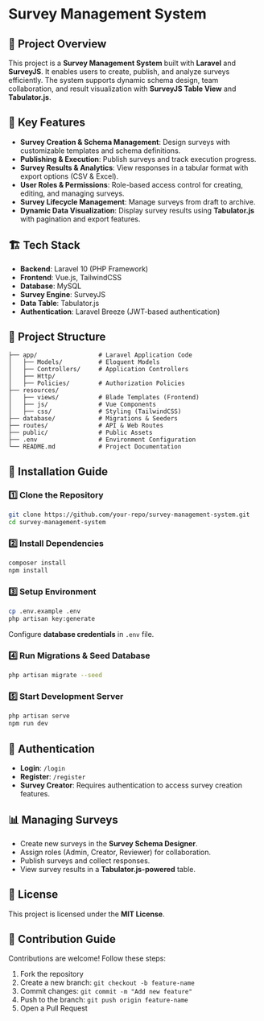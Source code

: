# Survey Management System

## 📌 Project Overview
This project is a **Survey Management System** built with **Laravel** and **SurveyJS**. It enables users to create, publish, and analyze surveys efficiently. The system supports dynamic schema design, team collaboration, and result visualization with **SurveyJS Table View** and **Tabulator.js**.

## 🎯 Key Features
- **Survey Creation & Schema Management**: Design surveys with customizable templates and schema definitions.
- **Publishing & Execution**: Publish surveys and track execution progress.
- **Survey Results & Analytics**: View responses in a tabular format with export options (CSV & Excel).
- **User Roles & Permissions**: Role-based access control for creating, editing, and managing surveys.
- **Survey Lifecycle Management**: Manage surveys from draft to archive.
- **Dynamic Data Visualization**: Display survey results using **Tabulator.js** with pagination and export features.

## 🏗️ Tech Stack
- **Backend**: Laravel 10 (PHP Framework)
- **Frontend**: Vue.js, TailwindCSS
- **Database**: MySQL
- **Survey Engine**: SurveyJS
- **Data Table**: Tabulator.js
- **Authentication**: Laravel Breeze (JWT-based authentication)

## 📂 Project Structure
```
├── app/                 # Laravel Application Code
│   ├── Models/          # Eloquent Models
│   ├── Controllers/     # Application Controllers
│   ├── Http/           
│   ├── Policies/        # Authorization Policies
├── resources/
│   ├── views/           # Blade Templates (Frontend)
│   ├── js/              # Vue Components
│   ├── css/             # Styling (TailwindCSS)
├── database/            # Migrations & Seeders
├── routes/              # API & Web Routes
├── public/              # Public Assets
├── .env                 # Environment Configuration
└── README.md            # Project Documentation
```

## 🚀 Installation Guide

### 1️⃣ Clone the Repository
```sh
git clone https://github.com/your-repo/survey-management-system.git
cd survey-management-system
```

### 2️⃣ Install Dependencies
```sh
composer install
npm install
```

### 3️⃣ Setup Environment
```sh
cp .env.example .env
php artisan key:generate
```
Configure **database credentials** in `.env` file.

### 4️⃣ Run Migrations & Seed Database
```sh
php artisan migrate --seed
```

### 5️⃣ Start Development Server
```sh
php artisan serve
npm run dev
```

## 🔑 Authentication
- **Login**: `/login`
- **Register**: `/register`
- **Survey Creator**: Requires authentication to access survey creation features.

## 📊 Managing Surveys
- Create new surveys in the **Survey Schema Designer**.
- Assign roles (Admin, Creator, Reviewer) for collaboration.
- Publish surveys and collect responses.
- View survey results in a **Tabulator.js-powered** table.

## 📜 License
This project is licensed under the **MIT License**.

## 🤝 Contribution Guide
Contributions are welcome! Follow these steps:
1. Fork the repository
2. Create a new branch: `git checkout -b feature-name`
3. Commit changes: `git commit -m "Add new feature"`
4. Push to the branch: `git push origin feature-name`
5. Open a Pull Request
